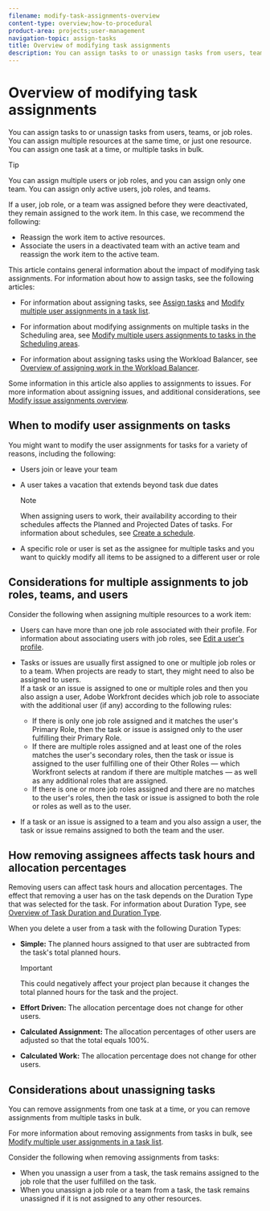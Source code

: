 ```yaml
---
filename: modify-task-assignments-overview
content-type: overview;how-to-procedural
product-area: projects;user-management
navigation-topic: assign-tasks
title: Overview of modifying task assignments
description: You can assign tasks to or unassign tasks from users, teams, or job roles. You can assign multiple resources at the same time, or just one resource. You can assign one task at a time, or multiple tasks in bulk.
---
```


# Overview of modifying task assignments

You can assign tasks to or unassign tasks from users, teams, or job roles. You can assign multiple resources at the same time, or just one resource. You can assign one task at a time, or multiple tasks in bulk.

>[!TIP]
>
>You can assign multiple users or job roles, and you can assign only one team. You can assign only active users, job roles, and teams.
>
>If a user, job role, or a team was assigned before they were deactivated, they remain assigned to the work item. In this case, we recommend the following: 
>
>* Reassign the work item to active resources. 
>* Associate the users in a deactivated team with an active team and reassign the work item to the active team. 
>

This article contains general information about the impact of modifying task assignments. For information about how to assign tasks, see the following articles:

* For information about assigning tasks, see [Assign tasks](../../../manage-work/tasks/assign-tasks/assign-tasks.md) and [Modify multiple user assignments in a task list](../../../manage-work/tasks/assign-tasks/modify-multiple-assignments-in-task-list.md). 

* For information about modifying assignments on multiple tasks in the Scheduling area, see [Modify multiple users assignments to tasks in the Scheduling areas](../../../resource-mgmt/resource-scheduling/modify-multipl-assignments-scheduling-areas.md).
* For information about assigning tasks using the Workload Balancer, see [Overview of assigning work in the Workload Balancer](../../../resource-mgmt/workload-balancer/assign-work-in-workload-balancer.md).

Some information in this article also applies to assignments to issues. For more information about assigning issues, and additional considerations, see [Modify issue assignments overview](../../../manage-work/issues/manage-issues/modify-issue-assignments-overview.md).

## When to modify user assignments on tasks

You might want to modify the user assignments for tasks for a variety of reasons, including the following:

* Users join or leave your team
* A user takes a vacation that extends beyond task due dates

  >[!NOTE]
  >
  >When assigning users to work, their availability according to their schedules affects the Planned and Projected Dates of tasks. For information about schedules, see [Create a schedule](../../../administration-and-setup/set-up-workfront/configure-timesheets-schedules/create-schedules.md).

* A specific role or user is set as the assignee for multiple tasks and you want to quickly modify all items to be assigned to a different user or role

## Considerations for multiple assignments to job roles, teams, and users

Consider the following when assigning multiple resources to a work item:

* Users can have more than one job role associated with their profile. For information about associating users with job roles, see [Edit a user's profile](../../../administration-and-setup/add-users/create-and-manage-users/edit-a-users-profile.md).

* Tasks or issues are usually first assigned to one or multiple job roles or to a team. When projects are ready to start, they might need to also be assigned to users.   
  If a task or an issue is assigned to one or multiple roles and then you also assign a user, Adobe Workfront decides which job role to associate with the additional user (if any)&nbsp;according to the following rules:

   * If there is only one job role assigned and it matches the user's Primary Role, then the task or issue is assigned only to the user fulfilling their&nbsp;Primary Role. 
   * If there are multiple roles assigned and at least one of the roles matches the user's secondary roles, then the task or issue is assigned to the user fulfilling one of their Other Roles — which Workfront selects at random if there are multiple matches — as well as any additional roles that are assigned.
   * If there is one or more job roles assigned and there are no matches to the user's roles, then the task or issue is assigned to both&nbsp;the role or roles as well as to the user.

* If a task or an issue is assigned to a team and you also assign a user, the task or issue remains assigned to both the team and the user.

## How removing assignees affects task hours and allocation percentages

Removing users can affect task hours and allocation percentages. The effect that removing a user has on the task depends on the Duration Type that was selected for the task. For information about Duration&nbsp;Type, see [Overview of Task Duration and Duration Type](../../../manage-work/tasks/taskdurtn/task-duration-and-duration-type.md).

When you delete a user from a task with the following Duration&nbsp;Types:

* **Simple:** The planned hours assigned to that user are subtracted from the task's total planned hours.

  >[!IMPORTANT]
  >
  >This could negatively affect your project plan because it changes the total planned hours for the task and the project.

* **Effort Driven:** The allocation percentage does not change for other users. 
* **Calculated Assignment:** The allocation percentages of other users are adjusted so that the total equals 100%. 
* **Calculated Work:** The allocation percentage does not change for other users.

## Considerations about unassigning tasks

You can remove assignments from one task at a time, or you can remove assignments from multiple tasks in bulk.

For more information about removing assignments from tasks in bulk, see [Modify multiple user assignments in a task list](../../../manage-work/tasks/assign-tasks/modify-multiple-assignments-in-task-list.md).

Consider the following when removing assignments from tasks:

* When you unassign a user from a task, the task remains assigned to the job role that the user fulfilled on the task.
* When you unassign a job role or a team from a task, the task remains unassigned if it is not assigned to any other resources.

